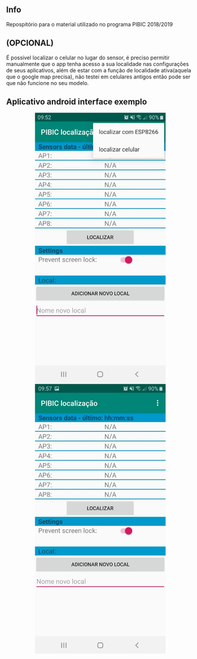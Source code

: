 ## Info

Repospitório para o material utilizado no programa PIBIC 2018/2019

## (OPCIONAL)

É possível localizar o celular no lugar do sensor, é preciso permitir manualmente que o app tenha acesso a sua localidade nas configurações de seus aplicativos, além de estar com a função de localidade ativa(aquela que o google map precisa), não testei em celulares antigos então pode ser que não funcione no seu modelo.

## Aplicativo android interface exemplo
<p align="center">
<img src="https://github.com/AndreLPV/PIBIC_LOCALIZACAO_2019/blob/master/img/App11.jpeg" width="350" alt="accessibility text">
<img src="https://github.com/AndreLPV/PIBIC_LOCALIZACAO_2019/blob/master/img/App21.jpeg" width="350" alt="accessibility text">
</p>
